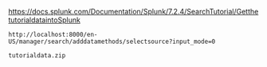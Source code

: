 

https://docs.splunk.com/Documentation/Splunk/7.2.4/SearchTutorial/GetthetutorialdataintoSplunk

    
    http://localhost:8000/en-US/manager/search/adddatamethods/selectsource?input_mode=0
    
    tutorialdata.zip